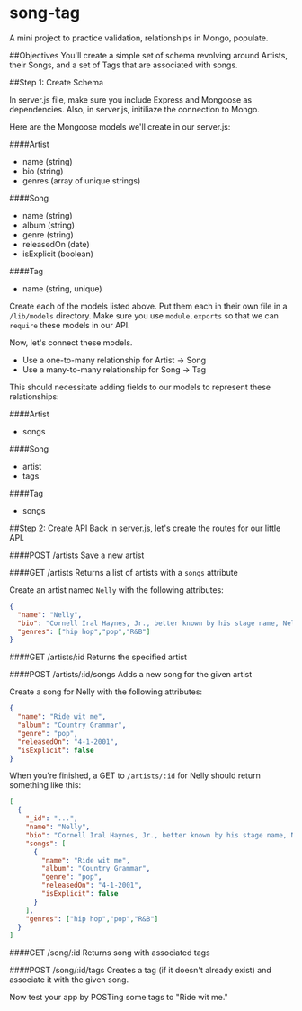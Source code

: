 song-tag
========

A mini project to practice validation, relationships in Mongo, populate.

##Objectives
You'll create a simple set of schema revolving around Artists, their Songs, and a set of Tags that are associated with songs.

##Step 1: Create Schema

In server.js file, make sure you include Express and Mongoose as dependencies. Also, in server.js, initiliaze the connection to Mongo.

Here are the Mongoose models we'll create in our server.js:

####Artist
 * name (string)
 * bio (string)
 * genres (array of unique strings)

####Song
 * name (string)
 * album (string)
 * genre (string)
 * releasedOn (date)
 * isExplicit (boolean)

####Tag
 * name (string, unique)

Create each of the models listed above. Put them each in their own file in a `/lib/models` directory. Make sure you use `module.exports` so that we can `require` these models in our API.

Now, let's connect these models. 

* Use a one-to-many relationship for Artist -> Song
* Use a many-to-many relationship for Song -> Tag

This should necessitate adding fields to our models to represent these relationships:

####Artist
* songs

####Song
* artist
* tags

####Tag
* songs

##Step 2: Create API
Back in server.js, let's create the routes for our little API.

####POST /artists
Save a new artist

####GET /artists
Returns a list of artists with a `songs` attribute

Create an artist named `Nelly` with the following attributes:

```json
{
  "name": "Nelly",
  "bio": "Cornell Iral Haynes, Jr., better known by his stage name, Nelly, is an American rapper, singer, songwriter, entrepreneur, investor and occasional actor from St. Louis, Missouri",
  "genres": ["hip hop","pop","R&B"]
}
```

####GET /artists/:id
Returns the specified artist

####POST /artists/:id/songs
Adds a new song for the given artist

Create a song for Nelly with the following attributes:

```json
{
  "name": "Ride wit me", 
  "album": "Country Grammar", 
  "genre": "pop", 
  "releasedOn": "4-1-2001", 
  "isExplicit": false
}
```


When you're finished, a GET to `/artists/:id` for Nelly should return something like this:

```json
[
  {
    "_id": "...",
    "name": "Nelly",
    "bio": "Cornell Iral Haynes, Jr., better known by his stage name, Nelly, is an American rapper, singer, songwriter, entrepreneur, investor and occasional actor from St. Louis, Missouri",
    "songs": [
      {
        "name": "Ride wit me", 
        "album": "Country Grammar", 
        "genre": "pop", 
        "releasedOn": "4-1-2001", 
        "isExplicit": false
      }
    ],
    "genres": ["hip hop","pop","R&B"]
  }
]
```

####GET /song/:id
Returns song with associated tags

####POST /song/:id/tags
Creates a tag (if it doesn't already exist) and associate it with the given song.

Now test your app by POSTing some tags to "Ride wit me."
